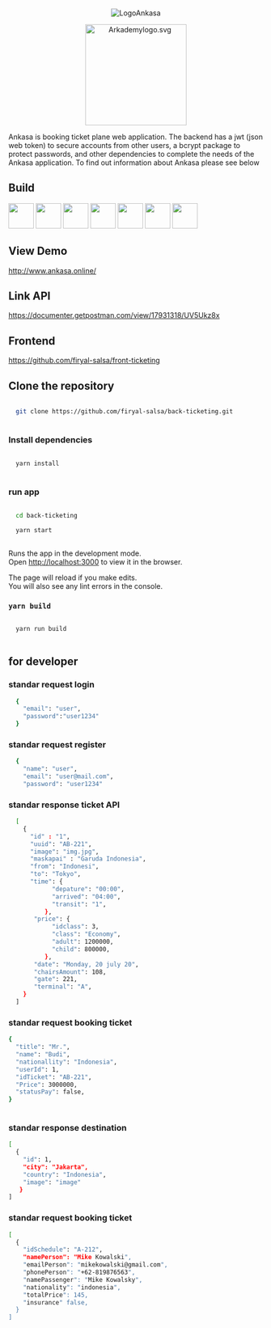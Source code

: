 <!-- PROJECT LOGO -->
<br />
<p align="center">
    <img src="https://res.cloudinary.com/calvin-cloud/image/upload/v1631588597/Ankasa/Logo_Ankasa_cm4gp9.svg"  alt="LogoAnkasa">
  </a>
  
<p align="center"><img src="https://res.cloudinary.com/dvehyvk3d/image/upload/v1634282728/arkademy_ufgxux.png" width="200px" alt="Arkademylogo.svg" /></p>

<p>Ankasa is booking ticket plane web application. The backend has a jwt (json web token) to secure accounts from other users, a bcrypt package to protect passwords, and other dependencies to complete the needs of the Ankasa application. To find out information about Ankasa please see below</p>

## Build

<div class="d-flex">
<img src="https://res.cloudinary.com/dvehyvk3d/image/upload/v1634289445/tech%20stack/express_xmzka6.svg" width="50px" height="50px">
<img src="https://res.cloudinary.com/dvehyvk3d/image/upload/v1634225494/tech%20stack/postgresql_r813wd.svg" width="50px" height="50px">
<img src="https://res.cloudinary.com/dvehyvk3d/image/upload/v1634225451/tech%20stack/redis_agonqb.svg" width="50px" height="50px">
<img src="https://res.cloudinary.com/dvehyvk3d/image/upload/v1634225449/tech%20stack/nginx_sapsks.svg" width="50px" height="50px">
<img src="https://res.cloudinary.com/dvehyvk3d/image/upload/v1634225445/tech%20stack/aws-ec2_xkv0gc.svg" width="50px" height="50px">
<img src="https://res.cloudinary.com/dvehyvk3d/image/upload/v1634225443/tech%20stack/docker-icon_hamwmv.svg" width="50px" height="50px">
<img src="https://res.cloudinary.com/dvehyvk3d/image/upload/v1634225440/tech%20stack/jenkins_xhlzk0.svg" width="50px" height="50px">
</div>

## View Demo
<a href="http://www.ankasa.online/">http://www.ankasa.online/</a>

## Link API
https://documenter.getpostman.com/view/17931318/UV5Ukz8x

## Frontend

<a href="https://github.com/firyal-salsa/front-ticketing">https://github.com/firyal-salsa/front-ticketing</a>

## Clone the repository

```bash

  git clone https://github.com/firyal-salsa/back-ticketing.git
  
```

### Install dependencies
```bash

  yarn install
  
```

### run app
```bash

  cd back-ticketing

  yarn start
  
```

Runs the app in the development mode.\
Open [http://localhost:3000](http://localhost:3000) to view it in the browser.

The page will reload if you make edits.\
You will also see any lint errors in the console.

### `yarn build`

```bash

  yarn run build
  
```
## for developer

### standar request login 
```bash
  {
    "email": "user",
    "password":"user1234"
  }
```

### standar request register
```bash
  {
    "name": "user",
    "email": "user@mail.com",
    "password": "user1234"
```

### standar response ticket API
```bash
  [
    { 
      "id" : "1",
      "uuid": "AB-221",
      "image": "img.jpg",
      "maskapai" : "Garuda Indonesia",
      "from": "Indonesi",
      "to": "Tokyo",
      "time": {
            "depature": "00:00",
            "arrived": "04:00",
            "transit": "1",
          },
       "price": {
            "idclass": 3,
            "class": "Economy",
            "adult": 1200000,
            "child": 800000,
          },
       "date": "Monday, 20 july 20",
       "chairsAmount": 108,
       "gate": 221,
       "terminal": "A",
    }
  ]
```

### standar request booking ticket
```bash
{
  "title": "Mr.",
  "name": "Budi",
  "nationallity": "Indonesia",
  "userId": 1,
  "idTicket": "AB-221",
  "Price": 3000000,
  "statusPay": false,
}
  
```

### standar response destination
```bash
[
  {
    "id": 1,
    "city": "Jakarta",
    "country": "Indonesia",
    "image": "image"
   }
]
```

### standar request booking ticket
```bash
[
  {
    "idSchedule": "A-212",
    "namePerson": "Mike Kowalski",
    "emailPerson": "mikekowalski@gmail.com",
    "phonePerson": "+62-819876563",
    "namePassenger": "Mike Kowalsky",
    "nationality": "indonesia",
    "totalPrice": 145,
    "insurance" false,
  }
]
```

